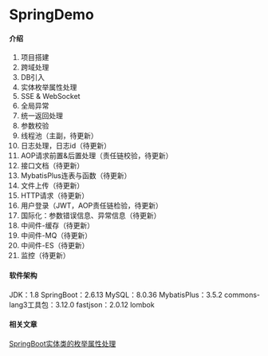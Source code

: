 # SpringDemo

#### 介绍

1. 项目搭建
2. 跨域处理
3. DB引入
4. 实体枚举属性处理
5. SSE & WebSocket
5. 全局异常
6. 统一返回处理
7. 参数校验
8. 线程池（主副，待更新）
7. 日志处理，日志id（待更新）
6. AOP请求前置&后置处理（责任链校验，待更新）
8. 接口文档（待更新）
9. MybatisPlus连表与函数（待更新）
10. 文件上传（待更新）
11. HTTP请求（待更新）
12. 用户登录（JWT，AOP责任链检验，待更新）
13. 国际化：参数错误信息、异常信息（待更新）
12. 中间件-缓存（待更新） 
13. 中间件-MQ（待更新） 
14. 中间件-ES（待更新） 
15. 监控（待更新）

#### 软件架构

JDK：1.8
SpringBoot：2.6.13
MySQL：8.0.36
MybatisPlus：3.5.2
commons-lang3工具包：3.12.0
fastjson：2.0.12
lombok

#### 相关文章

[SpringBoot实体类的枚举属性处理](https://blog.csdn.net/qq_36903261/article/details/138076783)

